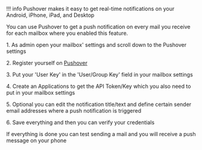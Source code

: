 !!! info
    Pushover makes it easy to get real-time notifications on your Android, iPhone, iPad, and Desktop


You can use Pushover to get a push notification on every mail you receive for each mailbox where you enabled this feature.


1\. As admin open your mailbox' settings and scroll down to the Pushover settings


2\. Register yourself on [Pushover](https://pushover.net)


3\. Put your 'User Key' in the 'User/Group Key' field in your mailbox settings

4\. Create an Applications to get the API Token/Key which you also need to put in your mailbox settings


5\. Optional you can edit the notification title/text and define certain sender email addresses where a push notification is triggered


6\. Save everything and then you can verify your credentials


If everything is done you can test sending a mail and you will receive a push message on your phone